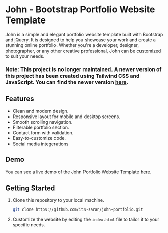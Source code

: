 # John - Bootstrap Portfolio Website Template

John is a simple and elegant portfolio website template built with Bootstrap and jQuery. It is designed to help you showcase your work and create a stunning online portfolio. Whether you're a developer, designer, photographer, or any other creative professional, John can be customized to suit your needs.

### Note: This project is no longer maintained. A newer version of this project has been created using Tailwind CSS and JavaScript. You can find the newer version [here](https://github.com/its-saran/tailwind-portfolio).

## Features

- Clean and modern design.
- Responsive layout for mobile and desktop screens.
- Smooth scrolling navigation.
- Filterable portfolio section.
- Contact form with validation.
- Easy-to-customize code.
- Social media integerations

## Demo

You can see a live demo of the John Portfolio Website Template [here](https://its-saran.github.io/john-portfolio/).

## Getting Started

1. Clone this repository to your local machine.

   ```bash
   git clone https://github.com/its-saran/john-portfolio.git
   
2. Customize the website by editing the `index.html` file to tailor it to your specific needs.



